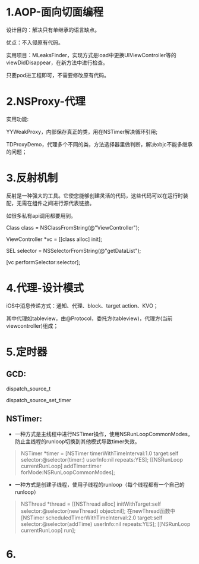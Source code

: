 
# 1.AOP-面向切面编程

设计目的：解决只有单继承的语言缺点。

优点：不入侵原有代码。

实用项目：MLeaksFinder，实现方式是load中更换UIViewController等的viewDidDisappear，在新方法中进行检查。

只要pod进工程即可，不需要修改原有代码。

# 2.NSProxy-代理

实用功能:

YYWeakProxy，内部保存真正的类，用在NSTimer解决循环引用;

TDProxyDemo，代理多个不同的类，方法选择器里做判断，解决objc不能多继承的问题；

# 3.反射机制

反射是一种强大的工具。它使您能够创建灵活的代码，这些代码可以在运行时装配，无需在组件之间进行源代表链接。

如很多私有api调用都要用到。

Class class = NSClassFromString(@"ViewController");

ViewController *vc = [[class alloc] init];

SEL selector = NSSelectorFromString(@"getDataList");

[vc performSelector:selector];

# 4.代理-设计模式

iOS中消息传递方式：通知、代理、block、target action、KVO；

其中代理如tableview，由@Protocol，委托方(tableview)，代理方(当前viewcontroller)组成；

# 5.定时器

## GCD:

dispatch_source_t

dispatch_source_set_timer

## NSTimer:

* 一种方式是主线程中进行NSTimer操作，使用NSRunLoopCommonModes，防止主线程的runloop切换到其他模式导致timer失效。

> NSTimer *timer = [NSTimer timerWithTimeInterval:1.0 target:self selector:@selector(timer:) userInfo:nil repeats:YES];
> [[NSRunLoop currentRunLoop] addTimer:timer forMode:NSRunLoopCommonModes];

* 一种方式是创建子线程，使用子线程的runloop（每个线程都有一个自己的runloop）

> NSThread *thread = [[NSThread alloc] initWithTarget:self selector:@selector(newThread) object:nil];
> 在newThread函数中
> [NSTimer scheduledTimerWithTimeInterval:2.0 target:self selector:@selector(addTime) userInfo:nil repeats:YES];
> [[NSRunLoop currentRunLoop] run];

# 6.


























